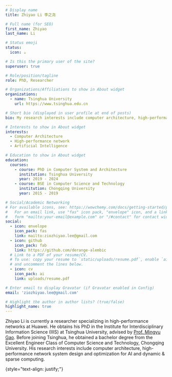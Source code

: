 ```yaml
---
# Display name
title: Zhiyao Li 李之尧

# Full name (for SEO)
first_name: Zhiyao
last_name: Li

# Status emoji
status:
  icon: ☕️

# Is this the primary user of the site?
superuser: true

# Role/position/tagline
role: PhD, Researcher

# Organizations/Affiliations to show in About widget
organizations:
  - name: Tsinghua University
    url: https://www.tsinghua.edu.cn

# Short bio (displayed in user profile at end of posts)
bio: My research interests include computer architecture, high-performance network system design and optimization for AI, and dynamic & sparse computing.

# Interests to show in About widget
interests:
  - Computer Architecture
  - High-performance network
  - Artificial Intelligence

# Education to show in About widget
education:
  courses:
    - course: PhD in Computer System and Architecture
      institution: Tsinghua University
      year: 2019 - 2024
    - course: BSE in Computer Science and Technology
      institution: Chongqing University
      year: 2015 - 2019

# Social/Academic Networking
# For available icons, see: https://wowchemy.com/docs/getting-started/page-builder/#icons
#   For an email link, use "fas" icon pack, "envelope" icon, and a link in the
#   form "mailto:your-email@example.com" or "/#contact" for contact widget.
social:
  - icon: envelope
    icon_pack: fas
    link: mailto:ziozhiyao.lee@gmail.com
  - icon: github
    icon_pack: fab
    link: https://github.com/derange-alembic
  # Link to a PDF of your resume/CV.
  # To use: copy your resume to `static/uploads/resume.pdf`, enable `ai` icons in `params.yaml`,
  # and uncomment the lines below.
  - icon: cv
    icon_pack: ai
    link: uploads/resume.pdf

# Enter email to display Gravatar (if Gravatar enabled in Config)
email: 'ziozhiyao.lee@gmail.com'

# Highlight the author in author lists? (true/false)
highlight_name: true
---
```


Zhiyao Li is currently a researcher specializing in high-performance networks at Huawei. He obtains his PhD in the Institute for Interdisciplinary Information Science (IIIS) at Tsinghua University, advised by [Prof. Mingyu Gao](https://people.iiis.tsinghua.edu.cn/~gaomy/). Before joining Tsinghua, he obtained a bachelor degree from the Excellent Engineer Class of Computer Science and Technology, Chongqing University. His research interests include computer architecture, high-performance network system design and optimization for AI and dynamic & sparse computing.

{style="text-align: justify;"}

